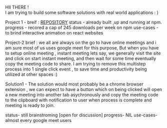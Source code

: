 HII THERE ! 
<br>
I am trying to build some software solutions with real world applications : )

Project 1  -
breif : [REPOSITORY](https://github.com/endurance21/firefly-react)
status - already built ,up and running at npm. 
progress - recored a cap of 245 downloads per week on npm
use-cases -  to brind interactive animation on react websites


Project-2
brief : we all are always on the go to have online meetings and i am sure most of us uses google meet for this purpose, But 
when you have to setup online meeting , instant meeting lets say, we generally visit the site and click on start instant meeting, and then wait for some time eventually copy the meeting code to share.
I am trying to remove this multistep process into 1 single click event ,  to save time and productivity being utilized at other spaces :)

Solution1 - The solution would most probably be a chrome browser extension , we can expect to have a button which on being clicked will open a new meeting into another tab asychronously and copy the meeting code to the clipboard with  notification to user when process is complete and meeting is ready to join.


status- still brainstroming [open for discussion] 
progress- NIL
use-cases- almost every google meet users 
